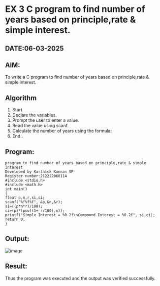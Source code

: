 # EX 3 C program to find number of years based on principle,rate & simple interest.
## DATE:06-03-2025
## AIM:
To write a C program to find number of years based on principle,rate & simple interest.

## Algorithm
1. Start.
2. Declare the variables.
3. Prompt the user to enter a value.
4. Read the value using scanf.
5. Calculate the number of years using the formula:
6. End .   

## Program:
```
program to find number of years based on principle,rate & simple interest
Developed by Karthick Kannan SP
Register number:212222060114
#include <stdio.h> 
#include <math.h>
int main()
{
float p,n,r,si,ci; 
scanf("%f%f%f", &p,&n,&r);
si=((p*n*r)/100); 
ci=(p)*(pow((1+ r/100),n));
printf("Simple Interest = %0.2f\nCompound Interest = %0.2f", si,ci);
return 0;
}
```

## Output:
![image](https://github.com/user-attachments/assets/5054933b-776b-4123-8110-eb24006d0975)




## Result:
Thus the program was executed and the output was verified successfully.
